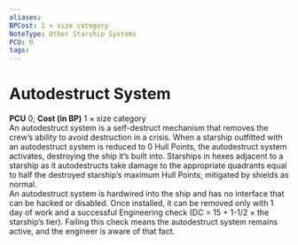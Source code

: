 ```yaml
---
aliases: 
BPCost: 1 × size category 
NoteType: Other Starship Systems
PCU: 0
tags: 
---
```


# Autodestruct System

**PCU** 0; **Cost (in BP)** 1 × size category  
An autodestruct system is a self-destruct mechanism that removes the crew’s ability to avoid destruction in a crisis. When a starship outfitted with an autodestruct system is reduced to 0 Hull Points, the autodestruct system activates, destroying the ship it’s built into. Starships in hexes adjacent to a starship as it autodestructs take damage to the appropriate quadrants equal to half the destroyed starship’s maximum Hull Points, mitigated by shields as normal.  
An autodestruct system is hardwired into the ship and has no interface that can be hacked or disabled. Once installed, it can be removed only with 1 day of work and a successful Engineering check (DC = 15 + 1-1/2 × the starship’s tier). Failing this check means the autodestruct system remains active, and the engineer is aware of that fact.